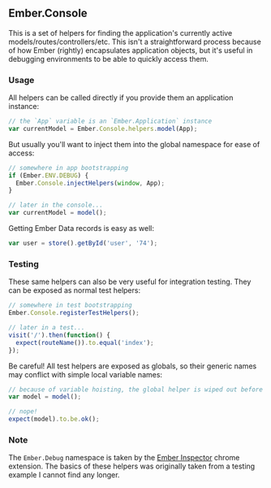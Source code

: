 ## Ember.Console

This is a set of helpers for finding the application's currently active models/routes/controllers/etc. This isn't a straightforward process because of how Ember (rightly) encapsulates application objects, but it's useful in debugging environments to be able to quickly access them.

### Usage

All helpers can be called directly if you provide them an application instance:

```javascript
// the `App` variable is an `Ember.Application` instance
var currentModel = Ember.Console.helpers.model(App);
```

But usually you'll want to inject them into the global namespace for ease of access:

```javascript
// somewhere in app bootstrapping
if (Ember.ENV.DEBUG) {
  Ember.Console.injectHelpers(window, App);
}

// later in the console...
var currentModel = model();
```

Getting Ember Data records is easy as well:

```javascript
var user = store().getById('user', '74');
```

### Testing

These same helpers can also be very useful for integration testing. They can be exposed as normal test helpers:

```javascript
// somewhere in test bootstrapping
Ember.Console.registerTestHelpers();

// later in a test...
visit('/').then(function() {
  expect(routeName()).to.equal('index');
});
```

Be careful! All test helpers are exposed as globals, so their generic names may conflict with simple local variable names:

```javascript
// because of variable hoisting, the global helper is wiped out before it can be used
var model = model();

// nope!
expect(model).to.be.ok();
```

### Note

The `Ember.Debug` namespace is taken by the [Ember Inspector](https://chrome.google.com/webstore/detail/ember-inspector/bmdblncegkenkacieihfhpjfppoconhi) chrome extension. The basics of these helpers was originally taken from a testing example I cannot find any longer.
